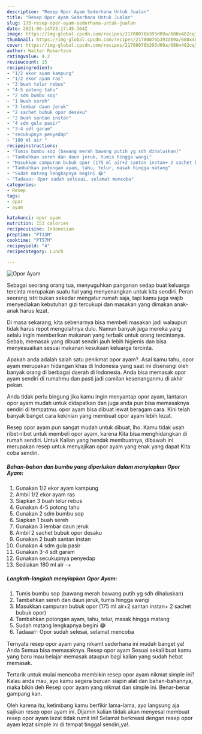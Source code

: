 ```yaml
---
description: "Resep Opor Ayam Sederhana Untuk Jualan"
title: "Resep Opor Ayam Sederhana Untuk Jualan"
slug: 173-resep-opor-ayam-sederhana-untuk-jualan
date: 2021-06-14T23:17:45.364Z
image: https://img-global.cpcdn.com/recipes/21780076b393d09a/680x482cq70/opor-ayam-foto-resep-utama.jpg
thumbnail: https://img-global.cpcdn.com/recipes/21780076b393d09a/680x482cq70/opor-ayam-foto-resep-utama.jpg
cover: https://img-global.cpcdn.com/recipes/21780076b393d09a/680x482cq70/opor-ayam-foto-resep-utama.jpg
author: Walter Robertson
ratingvalue: 4.2
reviewcount: 15
recipeingredient:
- "1/2 ekor ayam kampung"
- "1/2 ekor ayam ras"
- "3 buah telur rebus"
- "4-5 potong tahu"
- "2 sdm bumbu sop"
- "1 buah sereh"
- "3 lembar daun jeruk"
- "2 sachet bubuk opor desaku"
- "2 buah santan instan"
- "4 sdm gula pasir"
- "3-4 sdt garam"
- "secukupnya penyedap"
- "180 ml air "
recipeinstructions:
- "Tumis bumbu sop (bawang merah bawang putih yg sdh dihaluskan)"
- "Tambahkan sereh dan daun jeruk, tumis hingga wangi"
- "Masukkan campuran bubuk opor (175 ml air+2 santan instan+ 2 sachet bubuk opor)"
- "Tambahkan potongan ayam, tahu, telur, masak hingga matang"
- "Sudah matang lengkapnya begini 😂"
- "Tadaaa✨ Opor sudah selesai, selamat mencoba"
categories:
- Resep
tags:
- opor
- ayam

katakunci: opor ayam 
nutrition: 153 calories
recipecuisine: Indonesian
preptime: "PT33M"
cooktime: "PT57M"
recipeyield: "4"
recipecategory: Lunch

---
```



![Opor Ayam](https://img-global.cpcdn.com/recipes/21780076b393d09a/680x482cq70/opor-ayam-foto-resep-utama.jpg)

Sebagai seorang orang tua, menyuguhkan panganan sedap buat keluarga tercinta merupakan suatu hal yang menyenangkan untuk kita sendiri. Peran seorang istri bukan sekedar mengatur rumah saja, tapi kamu juga wajib menyediakan kebutuhan gizi tercukupi dan masakan yang dimakan anak-anak harus lezat.

Di masa  sekarang, kita sebenarnya bisa membeli masakan jadi walaupun tidak harus repot mengolahnya dulu. Namun banyak juga mereka yang selalu ingin memberikan makanan yang terbaik untuk orang tercintanya. Sebab, memasak yang dibuat sendiri jauh lebih higienis dan bisa menyesuaikan sesuai makanan kesukaan keluarga tercinta. 



Apakah anda adalah salah satu penikmat opor ayam?. Asal kamu tahu, opor ayam merupakan hidangan khas di Indonesia yang saat ini disenangi oleh banyak orang di berbagai daerah di Indonesia. Anda bisa memasak opor ayam sendiri di rumahmu dan pasti jadi camilan kesenanganmu di akhir pekan.

Anda tidak perlu bingung jika kamu ingin menyantap opor ayam, lantaran opor ayam mudah untuk didapatkan dan juga anda pun bisa memasaknya sendiri di tempatmu. opor ayam bisa dibuat lewat beragam cara. Kini telah banyak banget cara kekinian yang membuat opor ayam lebih lezat.

Resep opor ayam pun sangat mudah untuk dibuat, lho. Kamu tidak usah ribet-ribet untuk membeli opor ayam, karena Kita bisa menghidangkan di rumah sendiri. Untuk Kalian yang hendak membuatnya, dibawah ini merupakan resep untuk menyajikan opor ayam yang enak yang dapat Kita coba sendiri.

<!--inarticleads1-->

##### Bahan-bahan dan bumbu yang diperlukan dalam menyiapkan Opor Ayam:

1. Gunakan 1/2 ekor ayam kampung
1. Ambil 1/2 ekor ayam ras
1. Siapkan 3 buah telur rebus
1. Gunakan 4-5 potong tahu
1. Gunakan 2 sdm bumbu sop
1. Siapkan 1 buah sereh
1. Gunakan 3 lembar daun jeruk
1. Ambil 2 sachet bubuk opor desaku
1. Gunakan 2 buah santan instan
1. Gunakan 4 sdm gula pasir
1. Gunakan 3-4 sdt garam
1. Gunakan secukupnya penyedap
1. Sediakan 180 ml air -+




<!--inarticleads2-->

##### Langkah-langkah menyiapkan Opor Ayam:

1. Tumis bumbu sop (bawang merah bawang putih yg sdh dihaluskan)
1. Tambahkan sereh dan daun jeruk, tumis hingga wangi
1. Masukkan campuran bubuk opor (175 ml air+2 santan instan+ 2 sachet bubuk opor)
1. Tambahkan potongan ayam, tahu, telur, masak hingga matang
1. Sudah matang lengkapnya begini 😂
1. Tadaaa✨ Opor sudah selesai, selamat mencoba




Ternyata resep opor ayam yang nikamt sederhana ini mudah banget ya! Anda Semua bisa memasaknya. Resep opor ayam Sesuai sekali buat kamu yang baru mau belajar memasak ataupun bagi kalian yang sudah hebat memasak.

Tertarik untuk mulai mencoba membikin resep opor ayam nikmat simple ini? Kalau anda mau, ayo kamu segera buruan siapin alat dan bahan-bahannya, maka bikin deh Resep opor ayam yang nikmat dan simple ini. Benar-benar gampang kan. 

Oleh karena itu, ketimbang kamu berfikir lama-lama, ayo langsung aja sajikan resep opor ayam ini. Dijamin kalian tiidak akan menyesal membuat resep opor ayam lezat tidak rumit ini! Selamat berkreasi dengan resep opor ayam lezat simple ini di tempat tinggal sendiri,ya!.

